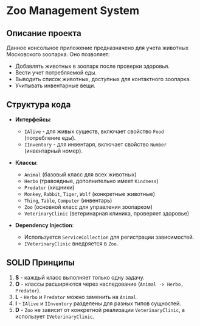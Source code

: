 # Zoo Management System

## Описание проекта

Данное консольное приложение предназначено для учета животных Московского зоопарка. Оно позволяет:
- Добавлять животных в зоопарк после проверки здоровья.
- Вести учет потребляемой еды.
- Выводить список животных, доступных для контактного зоопарка.
- Учитывать инвентарные вещи.


## Структура кода

- **Интерфейсы**:
  - `IAlive` - для живых существ, включает свойство `Food` (потребление еды).
  - `IInventory` - для инвентаря, включает свойство `Number` (инвентарный номер).

- **Классы**:
  - `Animal` (базовый класс для всех животных)
  - `Herbo` (травоядные, дополнительно имеет `Kindness`)
  - `Predator` (хищники)
  - `Monkey`, `Rabbit`, `Tiger`, `Wolf` (конкретные животные)
  - `Thing`, `Table`, `Computer` (инвентарь)
  - `Zoo` (основной класс для управления зоопарком)
  - `VeterinaryClinic` (ветеринарная клиника, проверяет здоровье)

- **Dependency Injection**:
  - Используется `ServiceCollection` для регистрации зависимостей.
  - `IVeterinaryClinic` внедряется в `Zoo`.


## SOLID Принципы

1. **S** - каждый класс выполняет только одну задачу.
2. **O** - классы расширяются через наследование (`Animal -> Herbo, Predator`).
3. **L** - `Herbo` и `Predator` можно заменить на `Animal`.
4. **I** - `IAlive` и `IInventory` разделены для разных типов сущностей.
5. **D** - `Zoo` не зависит от конкретной реализации `VeterinaryClinic`, а использует `IVeterinaryClinic`.

